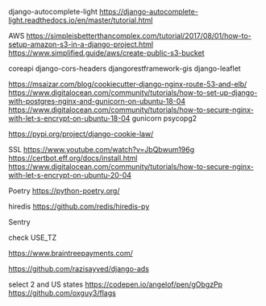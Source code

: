 
django-autocomplete-light 
https://django-autocomplete-light.readthedocs.io/en/master/tutorial.html

AWS
https://simpleisbetterthancomplex.com/tutorial/2017/08/01/how-to-setup-amazon-s3-in-a-django-project.html
https://www.simplified.guide/aws/create-public-s3-bucket

coreapi
django-cors-headers
djangorestframework-gis
django-leaflet

https://msaizar.com/blog/cookiecutter-django-nginx-route-53-and-elb/
https://www.digitalocean.com/community/tutorials/how-to-set-up-django-with-postgres-nginx-and-gunicorn-on-ubuntu-18-04
https://www.digitalocean.com/community/tutorials/how-to-secure-nginx-with-let-s-encrypt-on-ubuntu-18-04
gunicorn
psycopg2

https://pypi.org/project/django-cookie-law/

SSL
https://www.youtube.com/watch?v=JbQbwum196g
https://certbot.eff.org/docs/install.html
https://www.digitalocean.com/community/tutorials/how-to-secure-nginx-with-let-s-encrypt-on-ubuntu-20-04


Poetry
https://python-poetry.org/

hiredis
https://github.com/redis/hiredis-py

Sentry

check USE_TZ

https://www.braintreepayments.com/

https://github.com/razisayyed/django-ads


select 2 and US states
https://codepen.io/angelof/pen/gObgzPp
https://github.com/oxguy3/flags